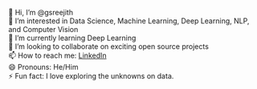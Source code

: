 👋 Hi, I’m @gsreejith  
👀 I’m interested in Data Science, Machine Learning, Deep Learning, NLP, and Computer Vision  
🌱 I’m currently learning Deep Learning  
💞️ I’m looking to collaborate on exciting open source projects  
📫 How to reach me: [LinkedIn](https://www.linkedin.com/in/g-sree-jith/)  
😄 Pronouns: He/Him  
⚡ Fun fact: I love exploring the unknowns on data.


<!---
gsreejith123/gsreejith123 is a ✨ special ✨ repository because its `README.md` (this file) appears on your GitHub profile.
You can click the Preview link to take a look at your changes.
--->
